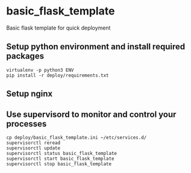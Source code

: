 # basic_flask_template
Basic flask template for quick deployment


## Setup python environment and install required packages

```
virtualenv -p python3 ENV
pip install -r deploy/requirements.txt
```


## Setup nginx 



## Use supervisord to monitor and control your processes 

```
cp deploy/basic_flask_template.ini ~/etc/services.d/
supervisorctl reread
supervisorctl update
supervisorctl status basic_flask_template
supervisorctl start basic_flask_template
supervisorctl stop basic_flask_template
```
